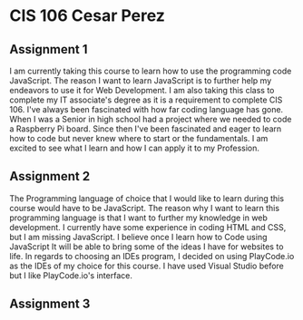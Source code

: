 # CIS 106 Cesar Perez

## Assignment 1

I am currently taking this course to learn how to use the programming code JavaScript. The reason I want to learn JavaScript is to further help my endeavors to use it for Web Development. I am also taking this class to complete my IT associate's degree as it is a requirement to complete CIS 106. I've always been fascinated with how far coding language has gone. When I was a Senior in high school had a project where we needed to code a Raspberry Pi board. Since then I've been fascinated and eager to learn how to code but never knew where to start or the fundamentals. I am excited to see what I learn and how I can apply it to my Profession.

## Assignment 2

The Programming language of choice that I would like to learn during this course would have to be JavaScript. The reason why I want to learn this programming language is that I want to further my knowledge in web development. I currently have some experience in coding HTML and CSS, but I am missing JavaScript. I believe once I learn how to Code using JavaScript It will be able to bring some of the ideas I have for websites to life. In regards to choosing an IDEs program, I  decided on using PlayCode.io as the IDEs of my choice for this course. I have used Visual Studio before but I like PlayCode.io's interface.

## Assignment 3

